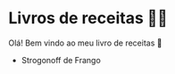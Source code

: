 # Livros de receitas :man_cook:

Olá! Bem vindo ao meu livro de receitas :wave:

- Strogonoff de Frango